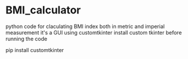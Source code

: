 # BMI_calculator
python code for claculating BMI index both in metric and imperial measurement
it's a GUI using customtkinter
install custom tkinter before running the code

pip install customtkinter
